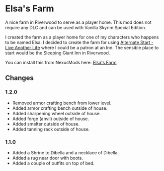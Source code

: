 # Elsa's Farm
A nice farm in Riverwood to serve as a player home. This mod does not require any DLC and can be used with Vanilla Skyrim Special Edition.

I created the farm as a player home for one of my characters who happens to be named Elsa. I decided to create the farm for using [Alternate Start - Live Another Life](https://www.nexusmods.com/skyrimspecialedition/mods/272) where I could be a patron at an Inn. The sensible place to start would be the Sleeping Giant Inn in Riverwood.

You can install this from NexusMods here: [Elsa's Farm](https://www.nexusmods.com/skyrimspecialedition/mods/19671)

## Changes

### 1.2.0

* Removed armor crafting bench from lower level.
* Added armor crafting bench outside of house.
* Added sharpening wheel outside of house.
* Added forge (anvil) outside of house.
* Added smelter outside of house.
* Added tanning rack outside of house.

### 1.1.0
* Added a Shrine to Dibella and a necklace of Dibella.
* Added a rug near door with boots.
* Added a couple of outfits on top of bed.
